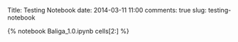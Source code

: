 Title: Testing Notebook
date: 2014-03-11 11:00
comments: true
slug: testing-notebook

{% notebook Baliga_1.0.ipynb cells[2:] %}